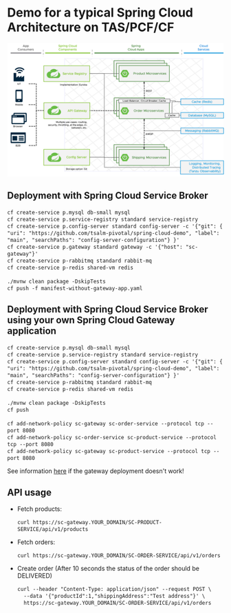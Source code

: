 # Demo for a typical Spring Cloud Architecture on TAS/PCF/CF

![](architecture.png)

## Deployment with Spring Cloud Service Broker

```
cf create-service p.mysql db-small mysql
cf create-service p.service-registry standard service-registry
cf create-service p.config-server standard config-server -c '{"git": { "uri": "https://github.com/tsalm-pivotal/spring-cloud-demo", "label": "main", "searchPaths": "config-server-configuration"} }'
cf create-service p.gateway standard gateway -c '{"host": "sc-gateway"}'
cf create-service p-rabbitmq standard rabbit-mq
cf create-service p-redis shared-vm redis

./mvnw clean package -DskipTests
cf push -f manifest-without-gateway-app.yaml
```

## Deployment with Spring Cloud Service Broker using your own Spring Cloud Gateway application
```
cf create-service p.mysql db-small mysql
cf create-service p.service-registry standard service-registry
cf create-service p.config-server standard config-server -c '{"git": { "uri": "https://github.com/tsalm-pivotal/spring-cloud-demo", "label": "main", "searchPaths": "config-server-configuration"} }'
cf create-service p-rabbitmq standard rabbit-mq
cf create-service p-redis shared-vm redis

./mvnw clean package -DskipTests
cf push

cf add-network-policy sc-gateway sc-order-service --protocol tcp --port 8080
cf add-network-policy sc-order-service sc-product-service --protocol tcp --port 8080
cf add-network-policy sc-gateway sc-product-service --protocol tcp --port 8080
```

See information [here](gateway/README.md) if the gateway deployment doesn't work!

## API usage  
- Fetch products:
	```
	curl https://sc-gateway.YOUR_DOMAIN/SC-PRODUCT-SERVICE/api/v1/products
	```
- Fetch orders:
	```
	curl https://sc-gateway.YOUR_DOMAIN/SC-ORDER-SERVICE/api/v1/orders
	```
- Create order (After 10 seconds the status of the order should be DELIVERED)
	```
	curl --header "Content-Type: application/json" --request POST \
	  --data '{"productId":1,"shippingAddress":"Test address"}' \
	  https://sc-gateway.YOUR_DOMAIN/SC-ORDER-SERVICE/api/v1/orders
	```
 